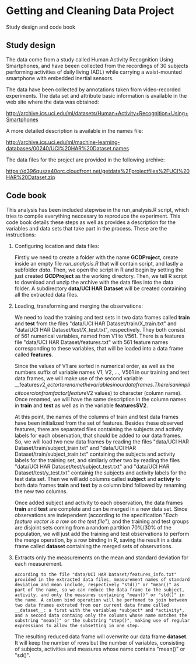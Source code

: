 Getting and Cleaning Data Project
=================================
Study design and code book

Study design 
------------

The data come from a study called Human Activity Recognition Using Smartphones, and have beeen collected from the recordings of 30 subjects performing activities of daily living (ADL) while carrying a waist-mounted smartphone with embedded inertial sensors.

The data have been collected by annotations taken from video-recorded experiments. The data set and attribute basic information is available in the web site where the data was obtained: 

http://archive.ics.uci.edu/ml/datasets/Human+Activity+Recognition+Using+Smartphones

A more detailed description is available in the names file: 

http://archive.ics.uci.edu/ml/machine-learning-databases/00240/UCI%20HAR%20Dataset.names

The data files for the project are provided in the following archive:

https://d396qusza40orc.cloudfront.net/getdata%2Fprojectfiles%2FUCI%20HAR%20Dataset.zip 

Code book 
---------

This analysis has been included stepwise in the run_analysis.R script, which tries to compile everything neccesary to reproduce the experiment.
This code book details these steps as well as provides a description for the variables and data sets that take part in the process. 
These are the instructions: 

1. Configuring location and data files: 

   Firstly we need to create a folder with the name __GCDProject__, create inside an empty file *run_analysis.R* that will contain script, and lastly a subfolder *data*. Then, we open the script in R and begin by setting the just created __GCDProject__ as the working directory. Then, we tell R script to download and unzip the archive with the data files into the data folder. A subdirectory __data/UCI HAR Dataset__ will be created containing all the extracted data files.

2. Loading, transforming and merging the observations: 
   
   We need to load the training and test sets in two data frames called __train__ and __test__ from the files "data/UCI HAR Dataset/train/X_train.txt" and "data/UCI HAR Dataset/test/X_test.txt", respectively. They both consist of 561 numerical variables, named from V1 to V561. There is a features file "data/UCI HAR Dataset/features.txt" with 561 feature names corresponding to these variables, that will be loaded into a data frame called __features__. 
   
   Since the values of V1 are sorted in numerical order, as well as the numbers suffix of variable names V1, V2, ..., V561 in our training and test data frames, we will make use of the second variable __features$v2__ vector to rename the variables in our data frames. There is an implicit coercion from factor (feature$V2 values) to character (column name). Once renamed, we will have the same description in the column names in __train__ and __test__ as well as in the variable __features$V2__. 
   
   At this point, the names of the columns of train and test data frames have been initialized from the set of features. Besides these observed features, there are separated files containing the subjects and activity labels for each observation, that should be added to our data frames. So, we will load two new data frames by reading the files "data/UCI HAR Dataset/train/subject_train.txt" and "data/UCI HAR Dataset/train/subject_train.txt" containing the subjects and activity labels for the training set, and similarly other two by reading the files "data/UCI HAR Dataset/test/subject_test.txt" and "data/UCI HAR Dataset/test/y_test.txt" containig the subjects and activity labels for the test data set. Then we will add columns called __subject__ and __activiy__ to both data frames __train__ and __test__ by a column bind followed by renaming the new two columns. 
   
   Once added subject and activity to each observation, the data frames __train__ and __test__ are complete and can be merged in a new data set. Since observations are independent (according to the specification "_Each feature vector is a row on the text file_"), and the training and test groups are disjoint sets coming from a random partition 70%/30% of the population, we will just add the training and test observations to perform the merge operation, by a row binding in R, saving the result in a data frame called __dataset__ containing the merged sets of observations. 
   
 3. Extracts only the measurements on the mean and standard deviation for each measurement.
 
 		According to the file "data/UCI HAR Dataset/features_info.txt" provided in the extracted data files, measurement names of standard deviation and mean include, respectively "std()" or "mean()" as part of the name, so we can reduce the data frame to the subject, activity, and only the measures containing "mean()" or "std()" in the name. A column bind operation will be perfomed to join between two data frames extrated from our current data frame called __dataset__: a first with the variables *subject* and *activity*, and a second data containg only the columns whose name matches the substring "mean()" or the substring "step()", making use of regular expressions to allow the subsetting in one step. 
 				
	  The resulting reduced data frame will overwrite our data frame __dataset__. It will keep the number of rows but the number of variables, consisting of subjects, activities and measures whose	name contains "mean()" or "sd()".
